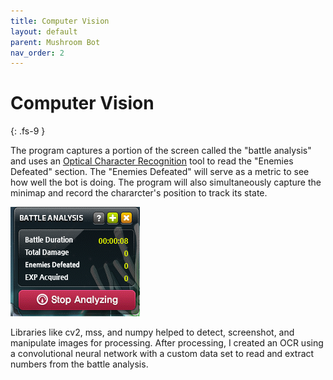 ```yaml
---
title: Computer Vision
layout: default
parent: Mushroom Bot
nav_order: 2
---
```


# Computer Vision
{: .fs-9 }

The program captures a portion of the screen called the "battle analysis" and uses an [Optical Character Recognition](https://en.wikipedia.org/wiki/Optical_character_recognition) tool to read the "Enemies Defeated" section. The "Enemies Defeated" will serve as a metric to see how well the bot is doing. The program will also simultaneously capture the minimap and record the chararcter's position to track its state.

![Battle Analysis](../assets/images/battle-analysis.png)

Libraries like cv2, mss, and numpy helped to detect, screenshot, and manipulate images for processing. After processing, I created an OCR using a convolutional neural network with a custom data set to read and extract numbers from the battle analysis.